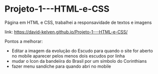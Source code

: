 # Projeto-1---HTML-e-CSS

Página em HTML e CSS, trabalhei a responsavidade de textos e imagens

link:  https://david-kelven.github.io/Projeto-1---HTML-e-CSS/

Pontos a melhorar:
* Editar a imagem da evolução do Escudo para quando o site for aberto no mobile aparecer pelos menos dois escudos por linha
* mudar o Icon da bandeiira do Brasil por um símbolo do Corinthians
* fazer menu sandíche para quando abri no mobile
